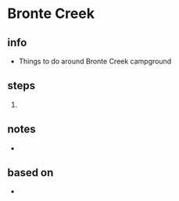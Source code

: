 # Bronte Creek  

## info  
* Things to do around Bronte Creek campground

## steps  
1. 

## notes  
*  

## based on  
*  

